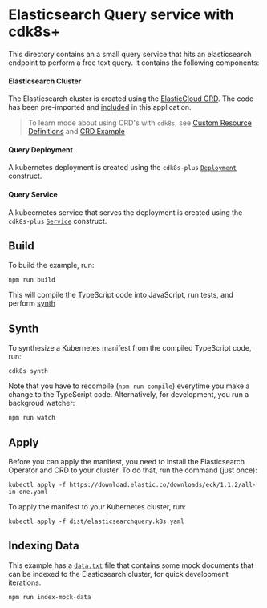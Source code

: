 # Elasticsearch Query service with cdk8s+

This directory contains an a small query service that hits an elasticsearch endpoint to perform a free text query. It contains the following components:

#### Elasticsearch Cluster

The Elasticsearch cluster is created using the [ElasticCloud CRD](https://download.elastic.co/downloads/eck/1.1.2/all-in-one.yaml). The code has been pre-imported and [included](./imports/elasticsearch.k8s.elastic.co/elasticsearch.ts) in this application.

> To learn mode about using CRD's with `cdk8s`, see [Custom Resource Definitions](https://github.com/cdk8s-team/cdk8s/tree/master/packages/cdk8s-cli#custom-resource-definitions-crds) and [CRD Example](https://github.com/cdk8s-team/cdk8s/tree/master/examples/typescript/crd)

#### Query Deployment

A kubernetes deployment is created using the `cdk8s-plus` [`Deployment`](https://github.com/cdk8s-team/cdk8s/tree/master/packages/cdk8s-plus#deployment) construct.

#### Query Service

A kubecrnetes service that serves the deployment is created using the `cdk8s-plus` [`Service`](https://github.com/cdk8s-team/cdk8s/tree/master/packages/cdk8s-plus#service) construct.

## Build

To build the example, run:

`npm run build`

This will compile the TypeScript code into JavaScript, run tests, and perform [synth](#Synth)

## Synth

To synthesize a Kubernetes manifest from the compiled TypeScript code, run:

`cdk8s synth`

Note that you have to recompile (`npm run compile`) everytime you make a change to the TypeScript code. Alternatively, for development, you run a backgroud watcher:

`npm run watch`

## Apply

Before you can apply the manifest, you need to install the Elasticsearch Operator and CRD to your cluster. To do that, run the command (just once):

`kubectl apply -f https://download.elastic.co/downloads/eck/1.1.2/all-in-one.yaml`

To apply the manifest to your Kubernetes cluster, run:

`kubectl apply -f dist/elasticsearchquery.k8s.yaml`

## Indexing Data

This example has a [`data.txt`](./data.txt) file that contains some mock documents that can be indexed to the Elasticsearch cluster, for quick development iterations.

`npm run index-mock-data`
